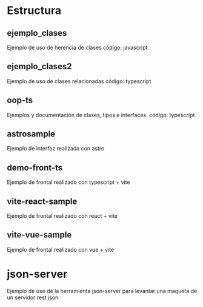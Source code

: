 # Estructura

## ejemplo_clases

Ejemplo de uso de herencia de clases
código: javascript

## ejemplo_clases2

Ejemplo de uso de clases relacionadas
código: typescript

## oop-ts

Ejemplos y documentación de clases, tipos e interfaces.
código: typescript

## astrosample

Ejemplo de interfaz realizada con astro

## demo-front-ts

Ejemplo de frontal realizado con typescript + vite

## vite-react-sample

Ejemplo de frontal realizado con react + vite

## vite-vue-sample

Ejemplo de frontal realizado con vue + vite

# json-server

Ejemplo de uso de la herramienta json-server para levantar una maqueta de un servidor rest json
